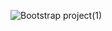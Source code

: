 ![Bootstrap project(1)](https://user-images.githubusercontent.com/119101725/211149009-1d25bc15-4b7b-402a-a691-9f1aa432cc41.png)

